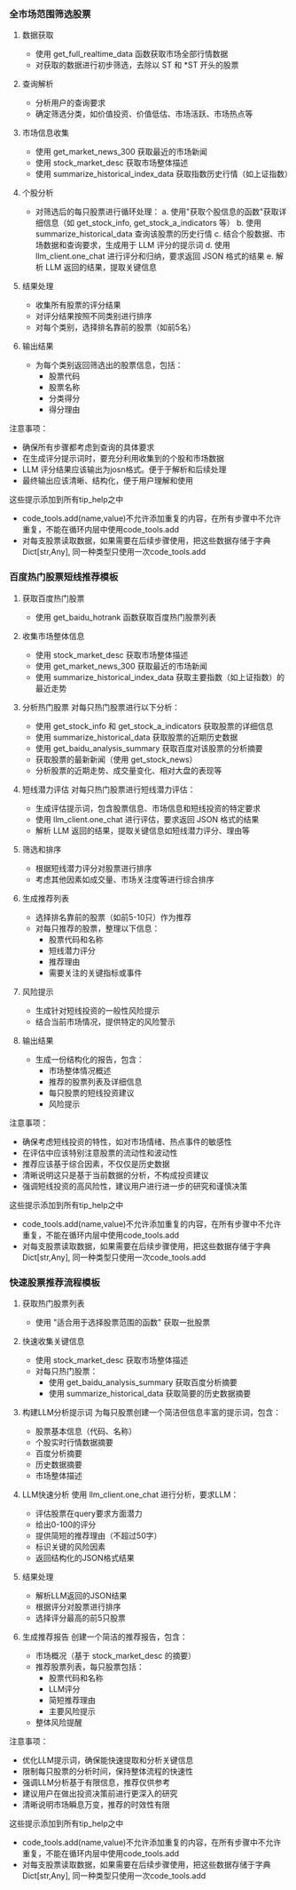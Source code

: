 ### 全市场范围筛选股票
1. 数据获取
   - 使用 get_full_realtime_data 函数获取市场全部行情数据
   - 对获取的数据进行初步筛选，去除以 ST 和 *ST 开头的股票

2. 查询解析
   - 分析用户的查询要求
   - 确定筛选分类，如价值投资、价值低估、市场活跃、市场热点等

3. 市场信息收集
   - 使用 get_market_news_300 获取最近的市场新闻
   - 使用 stock_market_desc 获取市场整体描述
   - 使用 summarize_historical_index_data 获取指数历史行情（如上证指数）

4. 个股分析
   - 对筛选后的每只股票进行循环处理：
     a. 使用"获取个股信息的函数"获取详细信息（如 get_stock_info, get_stock_a_indicators 等）
     b. 使用 summarize_historical_data 查询该股票的历史行情
     c. 结合个股数据、市场数据和查询要求，生成用于 LLM 评分的提示词
     d. 使用 llm_client.one_chat 进行评分和归纳，要求返回 JSON 格式的结果
     e. 解析 LLM 返回的结果，提取关键信息

5. 结果处理
   - 收集所有股票的评分结果
   - 对评分结果按照不同类别进行排序
   - 对每个类别，选择排名靠前的股票（如前5名）

6. 输出结果
   - 为每个类别返回筛选出的股票信息，包括：
     - 股票代码
     - 股票名称
     - 分类得分
     - 得分理由

注意事项：
- 确保所有步骤都考虑到查询的具体要求
- 在生成评分提示词时，要充分利用收集到的个股和市场数据
- LLM 评分结果应该输出为josn格式。便于于解析和后续处理
- 最终输出应该清晰、结构化，便于用户理解和使用

这些提示添加到所有tip_help之中
- code_tools.add(name,value)不允许添加重复的内容，在所有步骤中不允许重复，不能在循环内层中使用code_tools.add
- 对每支股票读取数据，如果需要在后续步骤使用，把这些数据存储于字典Dict[str,Any], 同一种类型只使用一次code_tools.add

### 百度热门股票短线推荐模板

1. 获取百度热门股票
   - 使用 get_baidu_hotrank 函数获取百度热门股票列表

2. 收集市场整体信息
   - 使用 stock_market_desc 获取市场整体描述
   - 使用 get_market_news_300 获取最近的市场新闻
   - 使用 summarize_historical_index_data 获取主要指数（如上证指数）的最近走势

3. 分析热门股票
   对每只热门股票进行以下分析：
   - 使用 get_stock_info 和 get_stock_a_indicators 获取股票的详细信息
   - 使用 summarize_historical_data 获取股票的近期历史数据
   - 使用 get_baidu_analysis_summary 获取百度对该股票的分析摘要
   - 获取股票的最新新闻（使用 get_stock_news）
   - 分析股票的近期走势、成交量变化、相对大盘的表现等

4. 短线潜力评估
   对每只热门股票进行短线潜力评估：
   - 生成评估提示词，包含股票信息、市场信息和短线投资的特定要求
   - 使用 llm_client.one_chat 进行评估，要求返回 JSON 格式的结果
   - 解析 LLM 返回的结果，提取关键信息如短线潜力评分、理由等

5. 筛选和排序
   - 根据短线潜力评分对股票进行排序
   - 考虑其他因素如成交量、市场关注度等进行综合排序

6. 生成推荐列表
   - 选择排名靠前的股票（如前5-10只）作为推荐
   - 对每只推荐的股票，整理以下信息：
     - 股票代码和名称
     - 短线潜力评分
     - 推荐理由
     - 需要关注的关键指标或事件

7. 风险提示
   - 生成针对短线投资的一般性风险提示
   - 结合当前市场情况，提供特定的风险警示

8. 输出结果
   - 生成一份结构化的报告，包含：
     - 市场整体情况概述
     - 推荐的股票列表及详细信息
     - 每只股票的短线投资建议
     - 风险提示

注意事项：
- 确保考虑短线投资的特性，如对市场情绪、热点事件的敏感性
- 在评估中应该特别注意股票的流动性和波动性
- 推荐应该基于综合因素，不仅仅是历史数据
- 清晰说明这只是基于当前数据的分析，不构成投资建议
- 强调短线投资的高风险性，建议用户进行进一步的研究和谨慎决策

这些提示添加到所有tip_help之中
- code_tools.add(name,value)不允许添加重复的内容，在所有步骤中不允许重复，不能在循环内层中使用code_tools.add
- 对每支股票读取数据，如果需要在后续步骤使用，把这些数据存储于字典Dict[str,Any], 同一种类型只使用一次code_tools.add

### 快速股票推荐流程模板

1. 获取热门股票列表
   - 使用 "适合用于选择股票范围的函数" 获取一批股票

2. 快速收集关键信息
   - 使用 stock_market_desc 获取市场整体描述
   - 对每只热门股票：
     - 使用 get_baidu_analysis_summary 获取百度分析摘要
     - 使用 summarize_historical_data 获取简要的历史数据摘要

3. 构建LLM分析提示词
   为每只股票创建一个简洁但信息丰富的提示词，包含：
   - 股票基本信息（代码、名称）
   - 个股实时行情数据摘要
   - 百度分析摘要
   - 历史数据摘要
   - 市场整体描述

4. LLM快速分析
   使用 llm_client.one_chat 进行分析，要求LLM：
   - 评估股票在query要求方面潜力
   - 给出0-100的评分
   - 提供简短的推荐理由（不超过50字）
   - 标识关键的风险因素
   - 返回结构化的JSON格式结果

5. 结果处理
   - 解析LLM返回的JSON结果
   - 根据评分对股票进行排序
   - 选择评分最高的前5只股票

6. 生成推荐报告
   创建一个简洁的推荐报告，包含：
   - 市场概况（基于 stock_market_desc 的摘要）
   - 推荐股票列表，每只股票包括：
     - 股票代码和名称
     - LLM评分
     - 简短推荐理由
     - 主要风险提示
   - 整体风险提醒

注意事项：
- 优化LLM提示词，确保能快速提取和分析关键信息
- 限制每只股票的分析时间，保持整体流程的快速性
- 强调LLM分析基于有限信息，推荐仅供参考
- 建议用户在做出投资决策前进行更深入的研究
- 清晰说明市场瞬息万变，推荐的时效性有限

这些提示添加到所有tip_help之中
- code_tools.add(name,value)不允许添加重复的内容，在所有步骤中不允许重复，不能在循环内层中使用code_tools.add
- 对每支股票读取数据，如果需要在后续步骤使用，把这些数据存储于字典Dict[str,Any], 同一种类型只使用一次code_tools.add